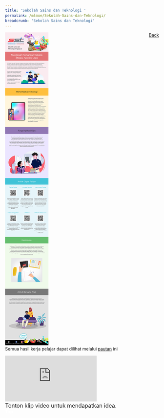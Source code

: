```yaml
---
title: 'Sekolah Sains dan Teknologi '
permalink: /mlmoe/Sekolah-Sains-dan-Teknologi/
breadcrumb: 'Sekolah Sains dan Teknologi'
---
```

<a href="/gallery/pameran- bahasa- melayu-malay-language-exhibitions-d/schools/" style="float:right;">Back</a>
 <img src="/images/SST-ML.jpg"> <br/>
    Semua hasil kerja pelajar dapat dilihat melalui <a href=" https://www.youtube.com/playlist?list=PLJf9Yr0Zb2eWgNqJ8YlqhEun2lotJNY_I" target="_blank"> pautan</a> ini
  <div class="video-container">
  <iframe src="https://www.youtube.com/embed/1nGI5kqESjM" frameborder="0" allow="accelerometer; autoplay; encrypted-media; gyroscope; picture-in-picture" allowfullscreen></iframe></div><span style="font-size:18px;">Tonton klip video untuk mendapatkan idea.</span><br/>


<div class="btntop"><a href="#top" style="text-decoration:none;"><span style="color:white"><b>Top</b></span></a></div>

